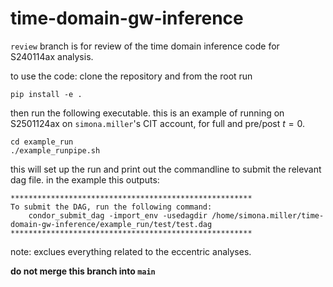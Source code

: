 # time-domain-gw-inference

`review` branch is for review of the time domain inference code for S240114ax analysis. 

to use the code: clone the repository and from the root run 
```
pip install -e .
```

then run the following executable. this is an example of running on S2501124ax on `simona.miller`'s CIT account, for full and pre/post $t=0$.
```
cd example_run
./example_runpipe.sh
```
this will set up the run and print out the commandline to submit the relevant dag file. in the example this outputs: 
```
******************************************************
To submit the DAG, run the following command:
	condor_submit_dag -import_env -usedagdir /home/simona.miller/time-domain-gw-inference/example_run/test/test.dag
******************************************************
```
 
note: exclues everything related to the eccentric analyses. 
 
**do not merge this branch into `main`**
